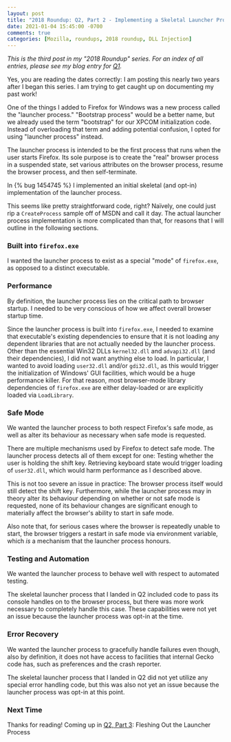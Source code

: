 ```yaml
---
layout: post
title: "2018 Roundup: Q2, Part 2 - Implementing a Skeletal Launcher Process"
date: 2021-01-04 15:45:00 -0700
comments: true
categories: [Mozilla, roundups, 2018 roundup, DLL Injection]
---
```

*This is the third post in my "2018 Roundup" series. For an index of all entries, please see my 
blog entry for [Q1](https://dblohm7.ca/blog/2019/01/18/2018-roundup-q1/).*

Yes, you are reading the dates correctly: I am posting this nearly two years after I began this series. 
I am trying to get caught up on documenting my past work!

One of the things I added to Firefox for Windows was a new process called the "launcher process."
"Bootstrap process" would be a better name, but we already used the term "bootstrap" 
for our XPCOM initialization code. Instead of overloading that term and adding potential confusion, 
I opted for using "launcher process" instead.

The launcher process is intended to be the first process that runs when the user starts
Firefox. Its sole purpose is to create the "real" browser process in a suspended state, set various 
attributes on the browser process, resume the browser process, and then self-terminate.

In {% bug 1454745 %} I implemented an initial skeletal (and opt-in) implementation of the
launcher process.

This seems like pretty straightforward code, right? Na&iuml;vely, one could just rip a `CreateProcess` 
sample off of MSDN and call it day. The actual launcher process implementation is more complicated than 
that, for reasons that I will outline in the following sections.

### Built into `firefox.exe`
I wanted the launcher process to exist as a special "mode" of `firefox.exe`, as opposed to a distinct
executable.

### Performance
By definition, the launcher process lies on the critical path to browser startup. I needed to be very 
conscious of how we affect overall browser startup time.

Since the launcher process is built into `firefox.exe`, I needed to examine that executable's existing 
dependencies to ensure that it is not loading any dependent libraries that are not actually needed 
by the launcher process. Other than the essential Win32 DLLs `kernel32.dll` and `advapi32.dll` (and their 
dependencies), I did not want anything else to load. In particular, I wanted to avoid loading `user32.dll` 
and/or `gdi32.dll`, as this would trigger the initialization of Windows' GUI facilities, which would be a 
huge performance killer. For that reason, most browser-mode library dependencies of `firefox.exe` 
are either delay-loaded or are explicitly loaded via `LoadLibrary`.

### Safe Mode
We wanted the launcher process to both respect Firefox's safe mode, as well as alter its behaviour 
as necessary when safe mode is requested.

There are multiple mechanisms used by Firefox to detect safe mode. The launcher process detects 
all of them except for one: Testing whether the user is holding the shift key. Retrieving keyboard 
state would trigger loading of `user32.dll`, which would harm performance as I described above. 

This is not too severe an issue in practice: The browser process itself would still detect the 
shift key. Furthermore, while the launcher process may in theory alter its behaviour depending on 
whether or not safe mode is requested, none of its behaviour changes are significant enough to
materially affect the browser's ability to start in safe mode.

Also note that, for serious cases where the browser is repeatedly unable to start, 
the browser triggers a restart in safe mode via environment variable, which *is* a mechanism that
the launcher process honours.

### Testing and Automation
We wanted the launcher process to behave well with respect to automated testing.

The skeletal launcher process that I landed in Q2 included code to pass its console handles 
on to the browser process, but there was more work necessary to completely handle this case.
These capabilities were not yet an issue because the launcher process was opt-in at the time.

### Error Recovery
We wanted the launcher process to gracefully handle failures even though, also by definition, it does not
have access to facilities that internal Gecko code has, such as preferences and the crash reporter.

The skeletal launcher process that I landed in Q2 did not yet utilize any special error handling
code, but this was also not yet an issue because the launcher process was opt-in at this point.

### Next Time
Thanks for reading! Coming up in [Q2, Part 3](https://dblohm7.ca/blog/2021/01/05/2018-roundup-q2-part3/): Fleshing Out the Launcher Process
